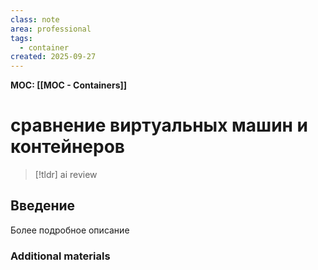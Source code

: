 ```yaml
---
class: note
area: professional
tags:
  - container
created: 2025-09-27
---
```

**MOC: [[MOC - Containers]]**

# сравнение виртуальных машин и контейнеров

> [!tldr] ai review
> 

## Введение

Более подробное описание 



### Additional materials